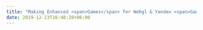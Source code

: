 ```yaml
---
title: "Making Enhanced <span>Games</span> for Webgl & Yandex <span>Games</span>"
date: 2019-12-23T16:48:28+06:00
---
```

